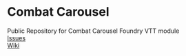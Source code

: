 # Combat Carousel

Public Repository for Combat Carousel Foundry VTT module    
[Issues](https://github.com/death-save/combat-carousel-public/issues)    
[Wiki](https://github.com/death-save/combat-carousel-public/wiki)

